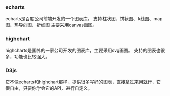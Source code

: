 ### echarts

echarts是百度公司前端开发的一个图表库。 
支持柱状图、饼状图、k线图、map图、热导向图、折线图 
主要采用canvas画图。

### highchart

highcharts是国外的一家公司开发的图表库，主要采用svg画图。 
支持的图表也很多，功能也比较强大。


### D3js

它不像echarts和highchart那样，提供很多写好的图表，直接拿过来用就行，它很自由，只要你学会它的API，进行自定义。

